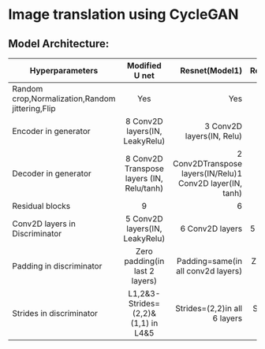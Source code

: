 # Image translation using CycleGAN

## Model Architecture:

| Hyperparameters                                | Modified U net| Resnet(Model1)  | Resnet(Model2) | Resnet(Model3)  |
 ---------------------------------------------- |:-------------:| ---------------:|:--------------:| ---------------:|
 Random crop,Normalization,Random jittering,Flip| Yes           | Yes             |Yes             | Yes             |
 Encoder in generator                           |8 Conv2D layers(IN, LeakyRelu)|3 Conv2D layers(IN, Relu) |||
 Decoder in generator|8 Conv2D Transpose layers (IN, Relu/tanh)|2 Conv2DTranspose layers(IN/Relu)1 Conv2D layer(IN, tanh)|||
 Residual blocks	|	9|	6|	6|
Conv2D layers in Discriminator|5 Conv2D layers(IN, LeakyRelu)|6 Conv2D layers|5 Conv2D layers|5 Conv2D layers|
Padding in discriminator|Zero padding(in last 2 layers)|Padding=same(in all conv2d layers)|Zero padding(in last 2 layers)|Zero padding(in last 2 layers)|
Strides in discriminator|L1,2&3-Strides=(2,2)& (1,1) in L4&5|Strides=(2,2)in all 6 layers|Strides=(2,2)in all 5 layers|L1,2,3-Strides=(2,2) & (1,1) in L4&5|

